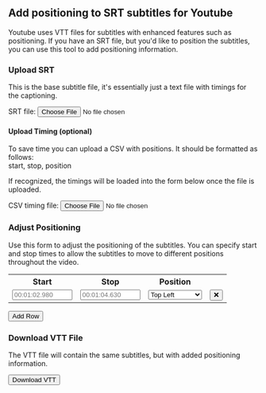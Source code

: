 ## Add positioning to SRT subtitles for Youtube

Youtube uses VTT files for subtitles with enhanced features such as positioning. If you have an SRT file, but you'd like to position the subtitles, you can use this tool to add positioning information.

### Upload SRT

This is the base subtitle file, it's essentially just a text file with timings for the captioning.

<label for="srtfile">SRT file:</label>
<input type="file" name="srtfile" id="srtupload">

#### Upload Timing (optional)

To save time you can upload a CSV with positions. It should be formatted as follows:  
start, stop, position  

If recognized, the timings will be loaded into the form below once the file is uploaded.

<label for="timingcsv">CSV timing file:</label>
<input type="file" name="timingcsv" id="timingupload">

### Adjust Positioning

Use this form to adjust the positioning of the subtitles. You can specify start and stop times to allow the subtitles to move to different positions throughout the video.

<table id="timingtable">
<tr><th>Start</th><th>Stop</th><th>Position</th><th></th></tr>
<tr id="firstrow">
<td><input type="text" id="start1" name="start" placeholder="00:01:02.980" size="12" /></td>
<td><input type="text" id="stop1" name="end" placeholder="00:01:04.630" size="12" /></td>
<td>
  <select id="position1" name="position">
    <option value="top-left">Top Left</option>
    <option value="top-center">Top Center</option>
    <option value="top-right">Top Right</option>
    <option value="middle-right">Middle Left</option>
    <option value="middle-center">Middle Center</option>
    <option value="middle-right">Middle Right</option>
    <option value="bottom-left">Bottom Left</option>
    <option value="bottom-right">Bottom Center</option>
    <option value="bottom-right">Bottom Right</option>
  </select>
</td>
<td><button class="deleterow">❌</button></td>
</tr>
</table>

<button id="add-row">Add Row</button>

### Download VTT File

The VTT file will contain the same subtitles, but with added positioning information.

<button id="convert">Download VTT</button>

<script>
(function() {
  document.getElementById("convert").disabled = true;

  var srtfile = 'captions.srt';
  document.querySelector('#srtupload').addEventListener('change', handleSrtUpload, false);
  document.querySelector('#add-row').addEventListener('click', addPositioningRow, false);
  document.querySelector('#delete-row').addEventListener('click', removerow, false);

  var reader = new FileReader();
  reader.onload = handleSrtRead;

  function handleSrtUpload(event) {
    var file = event.target.files[0];
    reader.readAsText(file);
    document.getElementById("convert").disabled = false;
  }

  function removerow(event) {
    event.target.closest("tr").remove();
  }

  var rowcount = 1;
  function addPositioningRow(event) {
    row = document.querySelector('#timingtable').insertRow(-1);
    var cell1 = row.insertCell(0);
    var cell2 = row.insertCell(1);
    var cell3 = row.insertCell(2);
    var cell4 = row.insertCell(3);
    rowcount++;
    cell1.innerHTML = document.getElementById('start1').innerHTML;
    cell1.id = "start"+rowcount;
    cell2.innerHTML = document.getElementById('stop1').innerHTML;
    cell2.id = "stop"+rowcount;
    cell3.innerHTML = document.getElementById('position1').innerHTML;
    cell3.id = "position"+rowcount;
    cell4.innerHTML = '<button class="deleterow" onClick="removerow(this);">❌</button>';
  }
  
  function handleSrtRead(event) {
    var save = JSON.parse(event.target.result);
    window.localStorage.setItem(srtfile, JSON.stringify(save));
  }

  function getsrt() {
    return JSON.parse(localStorage.getItem(srtfile))
  }

})();
</script>
